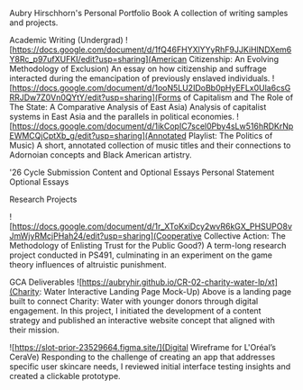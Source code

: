 Aubry Hirschhorn's Personal Portfolio Book
A collection of writing samples and projects.

Academic Writing (Undergrad)
![https://docs.google.com/document/d/1fQ46FHYXlYYyRhF9JJKiHlNDXem6Y8Rc_p97ufXUFKI/edit?usp=sharing](American Citizenship: An Evolving
Methodology of Exclusion)
    An essay on how citizenship and suffrage interacted during the emancipation of previously enslaved individuals.
![https://docs.google.com/document/d/1ooN5LU2IDoBb0pHyEFLx0Ula6csGRRJDw7Z0Vn0QYtY/edit?usp=sharing](Forms of Capitalism and The Role of The State: A Comparative Analysis of East Asia)
    Analysis of capitalist systems in East Asia and the parallels in political economies.
![https://docs.google.com/document/d/1ikCopIC7scel0Pby4sLw516hRDKrNpEWMCQjCptXb_g/edit?usp=sharing](Annotated Playlist: The Politics of Music)
    A short, annotated collection of music titles and their connections to Adornoian concepts and Black American artistry.
    
'26 Cycle Submission Content and Optional Essays
Personal Statement
Optional Essays

Research Projects

![https://docs.google.com/document/d/1r_XToKxiDcy2wvR6kGX_PHSUPO8vJmWjyRMcjPHah24/edit?usp=sharing](Cooperative Collective Action: The Methodology of Enlisting Trust for the Public Good?)
    A term-long research project conducted in PS491, culminating in an experiment on the game theory influences of altruistic punishment. 

GCA Deliverables
![https://aubryhir.github.io/CR-02-charity-water-lp/xt](Charity: Water Interactive Landing Page Mock-Up)
    Above is a landing page built to connect Charity: Water with younger donors through digital engagement. In this project, I initiated the development of a content strategy and published an interactive website concept that aligned with their mission.

![https://slot-prior-23529664.figma.site/](Digital Wireframe for L'Oréal’s CeraVe)
    Responding to the challenge of creating an app that addresses specific user skincare needs, I reviewed initial interface testing insights and created a clickable prototype.
